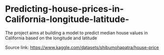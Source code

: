 # Predicting-house-prices-in-California-longitude-latitude-
The project aims at building a model to predict median house values in California based on the longitude and latitude

Source link: https://www.kaggle.com/datasets/shibumohapatra/house-price
